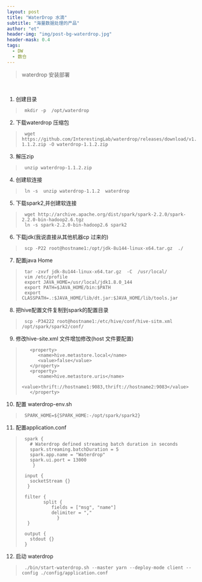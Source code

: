```yaml
---
layout: post
title: "WaterDrop 水滴"
subtitle: "海量数据处理的产品"
author: "et"
header-img: "img/post-bg-waterdrop.jpg"
header-mask: 0.4
tags:
  - DW
  - 数仓
---
```




> waterdrop  安装部署

<br>

   
1.  创建目录
>      mkdir -p  /opt/waterdrop

2.  下载waterdrop 压缩包
>      wget https://github.com/InterestingLab/waterdrop/releases/download/v1.1.2/waterdrop-1.1.2.zip -O waterdrop-1.1.2.zip

3.  解压zip 
>      unzip waterdrop-1.1.2.zip 

4.  创建软连接
>      ln -s  unzip waterdrop-1.1.2  waterdrop

5.  下载spark2,并创建软连接 
>      wget http://archive.apache.org/dist/spark/spark-2.2.0/spark-2.2.0-bin-hadoop2.6.tgz 
>      ln -s spark-2.2.0-bin-hadoop2.6 spark2

6.  下载jdk(我说直接从其他机器cp 过来的)
>      scp -P22 root@hostname1:/opt/jdk-8u144-linux-x64.tar.gz  ./  
     

7.  配置java Home  
>      tar -zxvf jdk-8u144-linux-x64.tar.gz  -C  /usr/local/
>      vim /etc/profile
>      export JAVA_HOME=/usr/local/jdk1.8.0_144
>      export PATH=$JAVA_HOME/bin:$PATH
>      export CLASSPATH=.:$JAVA_HOME/lib/dt.jar:$JAVA_HOME/lib/tools.jar

8.  把hive配置文件复制到spark的配置目录
>      scp -P34222 root@hostname1:/etc/hive/conf/hive-sitm.xml   /opt/spark/spark2/conf/

9.  修改hive-site.xml 文件增加修改(host 文件要配置)

>        <property>
>           <name>hive.metastore.local</name>
>           <value>false</value>
>        </property>
>        <property>
>           <name>hive.metastore.uris</name>
>           <value>thrift://hostname1:9083,thrift://hostname2:9083</value>
>        </property>

10.  配置 waterdrop-env.sh

>      SPARK_HOME=${SPARK_HOME:-/opt/spark/spark2}

11.  配置application.conf

>      spark {
>        # Waterdrop defined streaming batch duration in seconds
>        spark.streaming.batchDuration = 5
>        spark.app.name = "Waterdrop"
>        spark.ui.port = 13000
>         }
>      
>      input {
>        socketStream {}
>       }
>      
>      filter {
>             split {
>                fields = ["msg", "name"]
>                delimiter = ","
>                  }
>       }
>
>      output {
>        stdout {}
>      }

12.  启动 waterdrop

>      ./bin/start-waterdrop.sh --master yarn --deploy-mode client --config ./config/application.conf 
